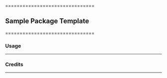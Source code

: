 ===============================
## Sample Package Template
===============================

### Usage
--------


### Credits
---------
